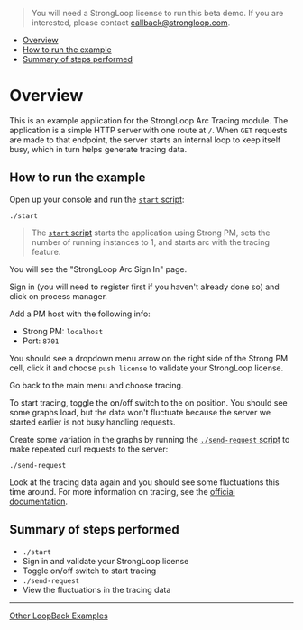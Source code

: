> You will need a StrongLoop license to run this beta demo. If you are
interested, please contact callback@strongloop.com.

- [Overview](#overview)
- [How to run the example](#how-to-run-the-example)
- [Summary of steps performed](#summary)

# Overview

This is an example application for the StrongLoop Arc Tracing module. The
application is a simple HTTP server with one route at `/`. When `GET` requests
are made to that endpoint, the server starts an internal loop to keep itself
busy, which in turn helps generate tracing data.

## How to run the example

Open up your console and run the [`start` script](start):

```
./start
```

> The [`start` script](start) starts the application using Strong PM, sets the
number of running instances to 1, and starts arc with the tracing feature.

You will see the "StrongLoop Arc Sign In" page.

Sign in (you will need to register first if you haven't already done so) and
click on process manager.

Add a PM host with the following info:

- Strong PM: `localhost`
- Port: `8701`

You should see a dropdown menu arrow on the right side of the Strong PM cell,
click it and choose `push license` to validate your StrongLoop license.

Go back to the main menu and choose tracing.

To start tracing, toggle the on/off switch to the on position. You should see
some graphs load, but the data won't fluctuate because the server we started
earlier is not busy handling requests.

Create some variation in the graphs by running the [`./send-request` script](send-request)
to make repeated curl requests to the server:

```
./send-request
```

Look at the tracing data again and you should see some fluctuations this time
around. For more information on tracing, see the [official documentation](http://docs.strongloop.com/display/SLC/Tracing).

## Summary of steps performed

- `./start`
- Sign in and validate your StrongLoop license
- Toggle on/off switch to start tracing
- `./send-request`
- View the fluctuations in the tracing data

---

[Other LoopBack Examples](https://github.com/strongloop/loopback-example)
